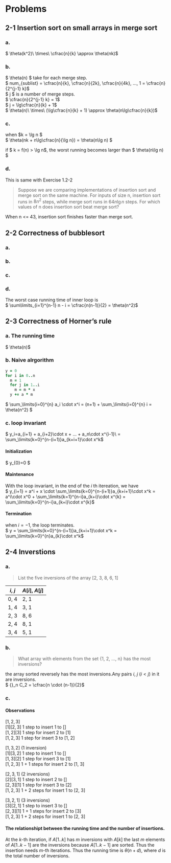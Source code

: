 # Problems
## 2-1 Insertion sort on small arrays in merge sort
### a.
$ \theta(k^2)\ \times\ \cfrac{n}{k} 	\approx \theta(nk)$

### b.
$ \theta(n) $ take for each merge step.  
$ num_{sublist} = \cfrac{n}{k}, \cfrac{n}{2k}, \cfrac{n}{4k}, ..., 1 = \cfrac{n}{2^{j-1} k}$  
$ j $ is a number of merge steps.   
$ \cfrac{n}{2^{j-1} k} = 1$  
$ j = \lg\cfrac{n}{k} + 1$  
$ \theta(n)\ \times\ (\lg\cfrac{n}{k} + 1) \approx \theta(n\lg\cfrac{n}{k})$


### c.
when $k = \lg n $  
$ \theta(nk + n\lg\cfrac{n}{\lg n}) = \theta(n\lg n) $

if $ k = f(n) > \lg n$, the worst running becomes larger than $ \theta(n\lg n) $

### d.
This is same with Exercise 1.2-2
> Suppose we are comparing implementations of insertion sort and merge sort on the same machine. For inputs of size n, insertion sort runs in $8n^2$ steps, while merge sort runs in $64n\lg n$ steps. For which values of n does insertion sort beat merge sort?

When n <= 43, insertion sort finishes faster than merge sort.


## 2-2 Correctness of bubblesort
### a.
### b.
### c.
### d.
The worst case running time of inner loop is  
$ \sum\limits_{i=1}^{n-1} n - i = \cfrac{n(n-1)}{2} = \theta(n^2)$

## 2-3 Correctness of Horner’s rule### a. The running time
$ \theta(n)$

### b. Naive alrgorithm
```ruby
y = 0
for i in 0..n
  m = 1
  for j in 1..i
    m = m * x
  y += a * m 
```
$ \sum_\limits{i=0}^{n} a_i \cdot x^i = (n+1) + \sum_\limits{i=0}^{n} i = \theta(n^2) $

### c. loop invariant
$ y_i=a_{i+1} + a_{i+2}\cdot x + ... + a_n\cdot x^{i-1}\ = \sum_\limits{k=0}^{n-(i+1)}a_{k+i+1}\cdot x^k$

#### Initialization
$ y_{0}=0 $  

#### Maintenance
With the loop invariant, in the end of the $i$ th itereation, we have  
$ y_{i+1} = a^i + x \cdot \sum_\limits{k=0}^{n-(i+1)}a_{k+i+1}\cdot x^k = a^i\cdot x^0 + \sum_\limits{k=1}^{n-i}a_{k+i}\cdot x^{k} = \sum_\limits{k=0}^{n-i}a_{k+i}\cdot x^{k}$

#### Termination
when $i = -1$, the loop terminates.  
$ y = \sum_\limits{k=0}^{n-(i+1)}a_{k+i+1}\cdot x^k = \sum_\limits{k=0}^{n}a_{k}\cdot x^k$

## 2-4 Inverstions
### a. 
> List the five inversions of the array [2, 3, 8, 6, 1]

|$i,\ j$|$A[i],\ A[j]$|
|---|---|
|0, 4|2, 1|
|1, 4|3, 1|
|2, 3|8, 6|
|2, 4|8, 1|
|3, 4|5, 1|

### b.
> What array with elements from the set {1, 2, ..., n} has the most inversions?

the array sorted reversely has the most inversions.Any pairs $i,\ j\ (i < j)$ in it are inversions.  
$ {}_n C_2 = \cfrac{n \cdot (n-1)}{2}$

### c.
#### Observations
$[1,2,3]$  
$[1] [2,3]$ 1 step to insert 1 to []  
$[1, 2] [3]$ 1 step for insert 2 to [1]  
$[1, 2, 3]$ 1 step for insert 3 to [1, 2] 

$[1,3,2]$ (1 inversion)  
$[1] [3,2]$ 1 step to insert 1 to []  
$[1, 3] [2]$ 1 step for insert 3 to [1]  
$[1, 2, 3]$ 1 + 1 steps for insert 2 to [1, 3] 


$[2,3,1]$ (2 inversions)  
$[2] [3,1]$ 1 step to insert 2 to []  
$[2, 3] [1]$ 1 step for insert 3 to [2]  
$[1, 2, 3]$ 1 + 2 steps for insert 1 to [2, 3] 


$[3,2,1]$ (3 inversions)  
$[3] [2,1]$ 1 step to insert 3 to []  
$[2, 3] [1]$ 1 + 1 steps for insert 2 to [3]  
$[1, 2, 3]$ 1 + 2 steps for insert 1 to [2, 3] 

#### The relationshipt between the running time and the number of insertions.
At the $k$-th iteration, if $A[1..k]$ has $m$ inversions with $A[k]$ the last $m$ elements of $A[1..k-1]$ are the inversions because $A[1..k-1]$ are sorted. Thus the insertion needs $m$-th iterations.
Thus the running time is $\theta (n+d)$, where $d$ is the total number of inversions.

